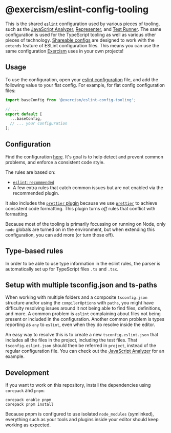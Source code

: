 # @exercism/eslint-config-tooling

This is the shared [`eslint`][web-eslint] configuration used by various pieces of tooling, such as the [JavaScript Analyzer][git-javascript-analyzer], [Representer][git-javascript-representer], and [Test Runner][git-javascript-test-runner].
The same configuration is used for the TypeScript tooling as well as various other pieces of technology.
[Shareable configs][web-shareable-configs] are designed to work with the `extends` feature of ESLint configuration files.
This means you can use the same configuration [Exercism][web-exercism] uses in your own projects!

## Usage

To use the configuration, open your [eslint configuration][web-eslint-configuration] file, and add the following value to your flat config.
For example, for flat config configuration files:

```javascript
import baseConfig from '@exercism/eslint-config-tooling';

// ...
export default [
  ...baseConfig,
  // ... your configuration
];
```

## Configuration

Find the configuration [here](index.js).
It's goal is to help detect and prevent common problems, and enforce a consistent code style.

The rules are based on:

- [`eslint:recommended`][web-eslint-recommended]
- A few extra rules that catch common issues but are not enabled via the recommended plugin.

It also includes the [`prettier` plugin][git-eslint-plugin-prettier] because we use [`prettier`][web-prettier] to achieve consistent code formatting.
This plugin turns _off_ rules that conflict with formatting.

Because most of the tooling is primarily focussing on running on Node, only `node` globals are turned on in the environment, but when extending this configuration, you can add more (or turn those off).

## Type-based rules

In order to be able to use type information in the eslint rules, the parser is automatically set up for TypeScript files `.ts` and `.tsx`.

## Setup with multiple tsconfig.json and ts-paths

When working with multiple folders and a composite `tsconfig.json` structure and/or using the `compilerOptions` with `paths`, you might have difficulty resolving issues around it not being able to find files, definitions, and more.
A common problem is `eslint` complaining about files not being present or included in the configuration.
Another common problem is types reporting as `any` to `eslint`, even when they do resolve inside the editor.

An easy way to resolve this is to create a new `tsconfig.eslint.json` that includes all the files in the project, including the test files.
That `tsconfig.eslint.json` should then be referred in `project`, instead of the regular configuration file.
You can check out the [JavaScript Analyzer][git-javascript-analyzer] for an example.

## Development

If you want to work on this repository, install the dependencies using `corepack` and `pnpm`:

```shell
corepack enable pnpm
corepack pnpm install
```

Because pnpm is configured to use isolated `node_modules` (symlinked), everything such as your tools and plugins inside your editor should keep working as expected.

[git-eslint-plugin-import]: https://github.com/benmosher/eslint-plugin-import
[git-eslint-plugin-prettier]: https://github.com/prettier/eslint-config-prettier
[git-javascript]: https://github.com/exercism/javascript
[git-javascript-analyzer]: https://github.com/exercism/javascript-analyzer
[git-javascript-representer]: https://github.com/exercism/javascript-representer
[git-javascript-test-runner]: https://github.com/exercism/javascript-test-runner
[web-eslint]: https://eslint.org
[web-eslint-configuration]: https://eslint.org/docs/user-guide/configuring/
[web-eslint-recommended]: https://eslint.org/docs/rules/
[web-exercism]: https://exercism.io
[web-prettier]: https://prettier.io
[web-shareable-configs]: https://eslint.org/docs/developer-guide/shareable-configs
